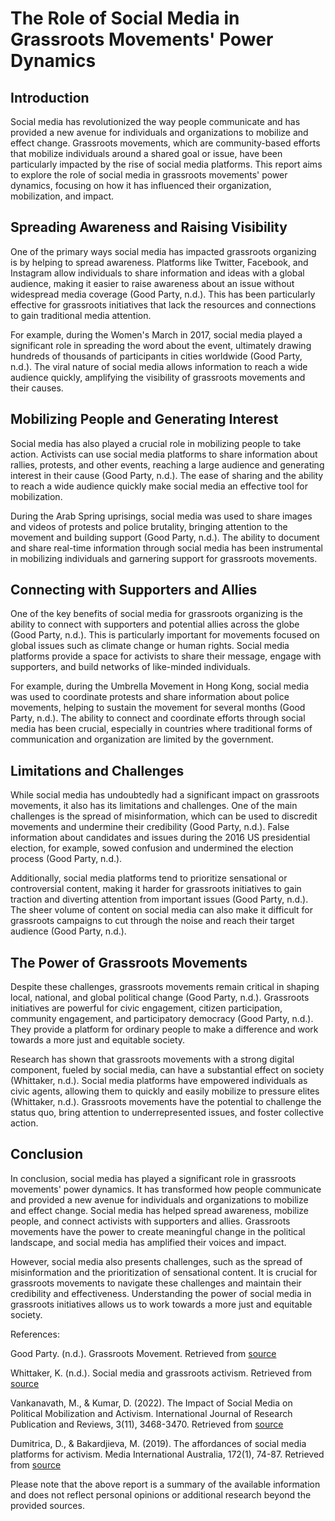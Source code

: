 # The Role of Social Media in Grassroots Movements' Power Dynamics

## Introduction

Social media has revolutionized the way people communicate and has provided a new avenue for individuals and organizations to mobilize and effect change. Grassroots movements, which are community-based efforts that mobilize individuals around a shared goal or issue, have been particularly impacted by the rise of social media platforms. This report aims to explore the role of social media in grassroots movements' power dynamics, focusing on how it has influenced their organization, mobilization, and impact.

## Spreading Awareness and Raising Visibility

One of the primary ways social media has impacted grassroots organizing is by helping to spread awareness. Platforms like Twitter, Facebook, and Instagram allow individuals to share information and ideas with a global audience, making it easier to raise awareness about an issue without widespread media coverage (Good Party, n.d.). This has been particularly effective for grassroots initiatives that lack the resources and connections to gain traditional media attention.

For example, during the Women's March in 2017, social media played a significant role in spreading the word about the event, ultimately drawing hundreds of thousands of participants in cities worldwide (Good Party, n.d.). The viral nature of social media allows information to reach a wide audience quickly, amplifying the visibility of grassroots movements and their causes.

## Mobilizing People and Generating Interest

Social media has also played a crucial role in mobilizing people to take action. Activists can use social media platforms to share information about rallies, protests, and other events, reaching a large audience and generating interest in their cause (Good Party, n.d.). The ease of sharing and the ability to reach a wide audience quickly make social media an effective tool for mobilization.

During the Arab Spring uprisings, social media was used to share images and videos of protests and police brutality, bringing attention to the movement and building support (Good Party, n.d.). The ability to document and share real-time information through social media has been instrumental in mobilizing individuals and garnering support for grassroots movements.

## Connecting with Supporters and Allies

One of the key benefits of social media for grassroots organizing is the ability to connect with supporters and potential allies across the globe (Good Party, n.d.). This is particularly important for movements focused on global issues such as climate change or human rights. Social media platforms provide a space for activists to share their message, engage with supporters, and build networks of like-minded individuals.

For example, during the Umbrella Movement in Hong Kong, social media was used to coordinate protests and share information about police movements, helping to sustain the movement for several months (Good Party, n.d.). The ability to connect and coordinate efforts through social media has been crucial, especially in countries where traditional forms of communication and organization are limited by the government.

## Limitations and Challenges

While social media has undoubtedly had a significant impact on grassroots movements, it also has its limitations and challenges. One of the main challenges is the spread of misinformation, which can be used to discredit movements and undermine their credibility (Good Party, n.d.). False information about candidates and issues during the 2016 US presidential election, for example, sowed confusion and undermined the election process (Good Party, n.d.).

Additionally, social media platforms tend to prioritize sensational or controversial content, making it harder for grassroots initiatives to gain traction and diverting attention from important issues (Good Party, n.d.). The sheer volume of content on social media can also make it difficult for grassroots campaigns to cut through the noise and reach their target audience (Good Party, n.d.).

## The Power of Grassroots Movements

Despite these challenges, grassroots movements remain critical in shaping local, national, and global political change (Good Party, n.d.). Grassroots initiatives are powerful for civic engagement, citizen participation, community engagement, and participatory democracy (Good Party, n.d.). They provide a platform for ordinary people to make a difference and work towards a more just and equitable society.

Research has shown that grassroots movements with a strong digital component, fueled by social media, can have a substantial effect on society (Whittaker, n.d.). Social media platforms have empowered individuals as civic agents, allowing them to quickly and easily mobilize to pressure elites (Whittaker, n.d.). Grassroots movements have the potential to challenge the status quo, bring attention to underrepresented issues, and foster collective action.

## Conclusion

In conclusion, social media has played a significant role in grassroots movements' power dynamics. It has transformed how people communicate and provided a new avenue for individuals and organizations to mobilize and effect change. Social media has helped spread awareness, mobilize people, and connect activists with supporters and allies. Grassroots movements have the power to create meaningful change in the political landscape, and social media has amplified their voices and impact.

However, social media also presents challenges, such as the spread of misinformation and the prioritization of sensational content. It is crucial for grassroots movements to navigate these challenges and maintain their credibility and effectiveness. Understanding the power of social media in grassroots initiatives allows us to work towards a more just and equitable society.

References:

Good Party. (n.d.). Grassroots Movement. Retrieved from [source](https://goodparty.org/blog/article/grassroots-movement)

Whittaker, K. (n.d.). Social media and grassroots activism. Retrieved from [source](https://medium.com/@k.whittaker.619/social-media-and-grassroots-activism-4e6510406fe5)

Vankanavath, M., & Kumar, D. (2022). The Impact of Social Media on Political Mobilization and Activism. International Journal of Research Publication and Reviews, 3(11), 3468-3470. Retrieved from [source](https://ijrpr.com/uploads/V3ISSUE11/IJRPR8316.pdf)

Dumitrica, D., & Bakardjieva, M. (2019). The affordances of social media platforms for activism. Media International Australia, 172(1), 74-87. Retrieved from [source](https://www.tandfonline.com/doi/full/10.1177/2056305120915588)

Please note that the above report is a summary of the available information and does not reflect personal opinions or additional research beyond the provided sources.